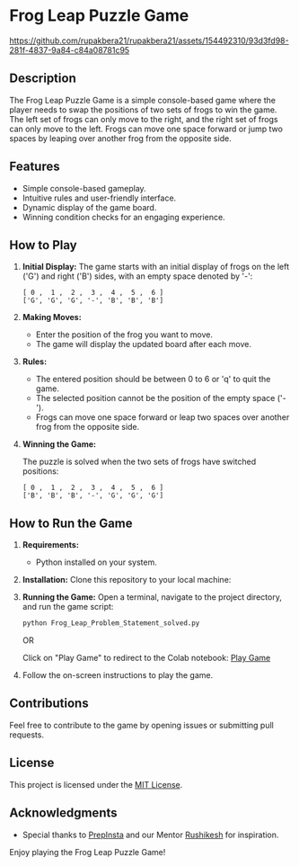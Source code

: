 # Frog Leap Puzzle Game
https://github.com/rupakbera21/rupakbera21/assets/154492310/93d3fd98-281f-4837-9a84-c84a08781c95

## Description

The Frog Leap Puzzle Game is a simple console-based game where the player needs to swap the positions of two sets of frogs to win the game. The left set of frogs can only move to the right, and the right set of frogs can only move to the left. Frogs can move one space forward or jump two spaces by leaping over another frog from the opposite side.


## Features

- Simple console-based gameplay.
- Intuitive rules and user-friendly interface.
- Dynamic display of the game board.
- Winning condition checks for an engaging experience.


## How to Play

1. **Initial Display:**
   The game starts with an initial display of frogs on the left ('G') and right ('B') sides, with an empty space denoted by '-':

   ```
   [ 0 ,  1 ,  2 ,  3 ,  4 ,  5 ,  6 ]
   ['G', 'G', 'G', '-', 'B', 'B', 'B']
   ```

2. **Making Moves:**
   - Enter the position of the frog you want to move.
   - The game will display the updated board after each move.

3. **Rules:**
   - The entered position should be between 0 to 6 or 'q' to quit the game.
   - The selected position cannot be the position of the empty space ('-').
   - Frogs can move one space forward or leap two spaces over another frog from the opposite side.

4. **Winning the Game:**

     The puzzle is solved when the two sets of frogs have switched positions:
   
   ```
   [ 0 ,  1 ,  2 ,  3 ,  4 ,  5 ,  6 ]
   ['B', 'B', 'B', '-', 'G', 'G', 'G']
   ```

## How to Run the Game

1. **Requirements:**
   - Python installed on your system.

2. **Installation:**
   Clone this repository to your local machine:

3. **Running the Game:**
   Open a terminal, navigate to the project directory, and run the game script:

   ```bash
   python Frog_Leap_Problem_Statement_solved.py
   ```

   OR

   Click on "Play Game" to redirect to the Colab notebook: 
   [Play Game](https://colab.research.google.com/drive/1_x7UUrJ1OK_mDyUNRlQA165C90W8mmKr?usp=sharing)

5. Follow the on-screen instructions to play the game.


## Contributions

Feel free to contribute to the game by opening issues or submitting pull requests.

## License

This project is licensed under the [MIT License](LICENSE).

## Acknowledgments

- Special thanks to [PrepInsta](https://prepinstaprime.com/) and our Mentor [Rushikesh](https://github.com/rishikonapure) for inspiration.

Enjoy playing the Frog Leap Puzzle Game!




